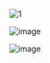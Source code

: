 ![1](https://user-images.githubusercontent.com/50271884/67405914-59db2100-f5f0-11e9-9cd7-715a0c075cd1.PNG)
  
![image](https://user-images.githubusercontent.com/50271884/67406031-80995780-f5f0-11e9-9092-a127502e8e06.png)
  
![image](https://user-images.githubusercontent.com/50271884/67406200-b8a09a80-f5f0-11e9-8a5b-a15d19899e0e.png)
